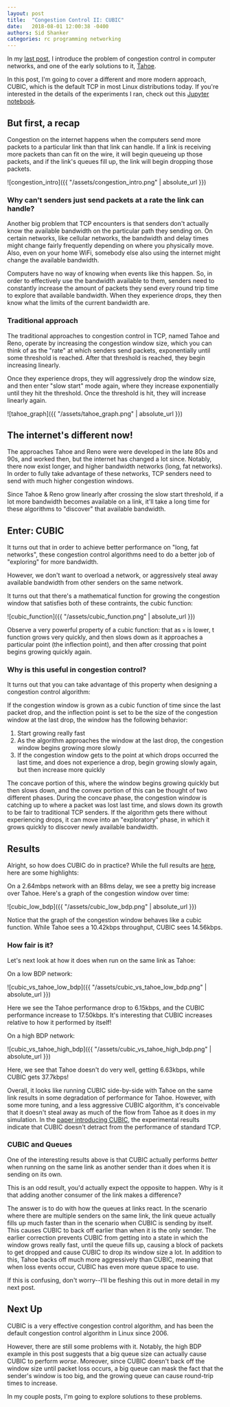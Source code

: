 ```yaml
---
layout: post
title:  "Congestion Control II: CUBIC"
date:   2018-08-01 12:00:38 -0400
authors: Sid Shanker
categories: rc programming networking
---
```


In my [last post](http://squidarth.com/rc/programming/networking/2018/07/18/intro-congestion.html), I introduce the problem of congestion control in computer networks, and one of the early solutions to it, [Tahoe](https://tools.ietf.org/html/rfc5681).

In this post, I'm going to cover a different and more modern approach, CUBIC, which is the default TCP in most Linux distributions today. If you're
interested in the details of the experiments I ran, check out this [Jupyter notebook](http://squidarth.com/CUBIC-vs-TAHOE.html).

## But first, a recap

Congestion on the internet happens when the computers send more packets to a particular link than that link can handle.
If a link is receiving more packets than can fit on the wire, it will begin queueing up those packets, and if the link's queues fill up,
the link will begin dropping those packets.

![congestion_intro]({{ "/assets/congestion_intro.png" | absolute_url }})

### Why can't senders just send packets at a rate the link can handle?

Another big problem that TCP encounters is that senders don't actually
know the available bandwidth on the particular path they sending on.
On certain networks, like cellular networks, the bandwidth and delay
times might change fairly frequently depending on where you physically
move. Also, even on your home WiFi,
somebody else also using the internet might change the available bandwidth.

Computers have no way of knowing when events like this happen. So, in order
to effectively use the bandwidth available to them, senders need to constantly
increase the amount of packets they send every round trip time to explore that
available bandwidth. When they experience drops, they then know what the limits
of the current bandwidth are.

### Traditional approach

The traditional approaches to congestion control in TCP, named Tahoe and Reno, operate by
increasing the congestion window size, which you can think of as the "rate" at which
senders send packets, exponentially until some threshold is reached. After that threshold
is reached, they begin increasing linearly.

Once they experience drops, they will aggressively drop the window size, and then enter
"slow start" mode again, where they increase exponentially until they hit the threshold. Once
the threshold is hit, they will increase linearly again.

![tahoe_graph]({{ "/assets/tahoe_graph.png" | absolute_url }})

## The internet's different now!

The approaches Tahoe and Reno were were developed in the late 80s and 90s, and worked
then, but the internet has changed a lot since. Notably, there
now exist longer, and higher bandwidth networks (long, fat networks). In order to fully take
advantage of these networks, TCP senders need to send with much higher congestion
windows.

Since Tahoe & Reno grow linearly after crossing the slow start threshold, if a lot
more bandwidth becomes available on a link, it'll take a long time for
these algorithms to "discover" that available bandwidth.

## Enter: CUBIC

It turns out that in order to achieve better performance on "long, fat networks", these congestion control
algorithms need to do a better job of "exploring" for more bandwidth.

However, we don't want to overload a network, or aggressively steal away available bandwidth from other
senders on the same network.

It turns out that there's a mathematical function for growing the congestion window that
satisfies both of these contraints, the cubic function:

![cubic_function]({{ "/assets/cubic_function.png" | absolute_url }})

Observe a very powerful property of a cubic function: that as `x` is lower, t function
grows very quickly, and then slows down as it approaches a particular point (the inflection point), and then
after crossing that point begins growing quickly again.

### Why is this useful in congestion control?

It turns out that you can take advantage of this property when designing a congestion
control algorithm:

If the congestion window is grown as a cubic function of time since the last packet drop,
and the inflection point is set to be the size of the congestion window at the
last drop, the window has the following behavior:

1. Start growing really fast
2. As the algorithm approaches the window at the last drop, the congestion window begins
growing more slowly
3. If the congestion window gets to the point at which drops occurred the last time, and does
not experience a drop, begin growing slowly again, but then increase more quickly

The concave portion of this, where the window begins growing quickly but then slows down,
and the convex portion of this can be thought of two different phases. During the concave
phase, the congestion window is catching up to where a packet was lost last time, and slows
down its growth to be fair to traditional TCP senders. If the algorithm gets there without
experiencing drops, it can move into an "exploratory" phase, in which it grows quickly
to discover newly available bandwidth.

## Results

Alright, so how does CUBIC do in practice? While the full results are [here](http://squidarth.com/CUBIC-vs-TAHOE.html), here are some highlights:

On a 2.64mbps network with an 88ms delay, we see a pretty big increase over Tahoe. Here's a graph of
the congestion window over time:

![cubic_low_bdp]({{ "/assets/cubic_low_bdp.png" | absolute_url }})

Notice that the graph of the congestion window behaves like a cubic function. While Tahoe
sees a 10.42kbps throughput, CUBIC sees 14.56kbps.

### How fair is it?

Let's next look at how it does when run on the same link as Tahoe:

On a low BDP network:

![cubic_vs_tahoe_low_bdp]({{ "/assets/cubic_vs_tahoe_low_bdp.png" | absolute_url }})

Here we see the Tahoe performance drop to 6.15kbps, and the CUBIC performance increase
to 17.50kbps. It's interesting that CUBIC increases relative to how it performed by
itself!

On a high BDP network:

![cubic_vs_tahoe_high_bdp]({{ "/assets/cubic_vs_tahoe_high_bdp.png" | absolute_url }})

Here, we see that Tahoe doesn't do very well, getting 6.63kbps, while CUBIC gets 37.7kbps!

Overall, it looks like running CUBIC side-by-side with Tahoe on the same link results
in some degradation of performance for Tahoe. However, with some more tuning, and a less
aggressive CUBIC algorithm, it's conceivable that it doesn't steal away as much of
the flow from Tahoe as it does in my simulation. In the [paper introducing CUBIC](https://www.cs.princeton.edu/courses/archive/fall16/cos561/papers/Cubic08.pdf), the experimental results
indicate that CUBIC doesn't detract from the performance of standard TCP.

### CUBIC and Queues

One of the interesting results above is that CUBIC actually performs *better* when running
on the same link as another sender than it does when it is sending on its own.

This is an odd result, you'd actually expect the opposite to happen. Why is it that adding
another consumer of the link makes a difference?

The answer is to do with how the queues at links react. In the scenario where there are multiple senders
on the same link, the link queue actually fills up much faster than in the scenario when
CUBIC is sending by itself. This causes CUBIC to back off earlier than when it is the only
sender. The earlier correction prevents CUBIC from getting into a state in which the
window grows really fast, until the queue fills up, causing a block of packets to get
dropped and cause CUBIC to drop its window size a lot. In addition to this, Tahoe backs
off much more aggressively than CUBIC, meaning that when loss events occur, CUBIC has
even more queue space to use.

If this is confusing, don't worry--I'll be fleshing this out in more detail in my next post.

## Next Up

CUBIC is a very effective congestion control algorithm, and has been the default congestion
control algorithm in Linux since 2006.

However, there are still some problems with it. Notably, the high BDP example in this post
suggests that a big queue size can actually cause CUBIC to perform *worse*. Moreover, since
CUBIC doesn't back off the window size until packet loss occurs, a big queue can mask the
fact that the sender's window is too big, and the growing queue can cause round-trip times
to increase.

In my couple posts, I'm going to explore solutions to these problems.
